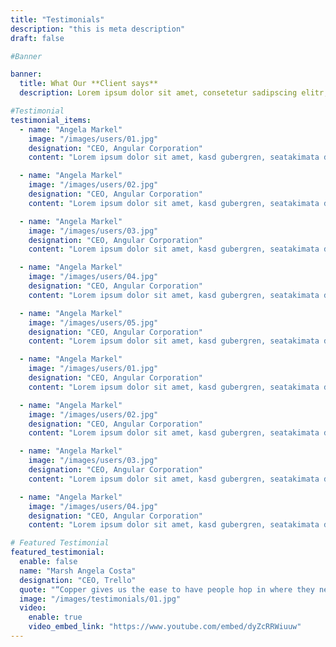 ```yaml
---
title: "Testimonials"
description: "this is meta description"
draft: false

#Banner

banner:
  title: What Our **Client says**
  description: Lorem ipsum dolor sit amet, consetetur sadipscing elitr, sed diam nonumy eirmod tempor invidunt ut labore et dolore magna aliquyam erat sed.

#Testimonial
testimonial_items:
  - name: "Angela Markel"
    image: "/images/users/01.jpg"
    designation: "CEO, Angular Corporation"
    content: "Lorem ipsum dolor sit amet, kasd gubergren, seatakimata dolores et rebum stetclita"

  - name: "Angela Markel"
    image: "/images/users/02.jpg"
    designation: "CEO, Angular Corporation"
    content: "Lorem ipsum dolor sit amet, kasd gubergren, seatakimata dolores et rebum stetclita"

  - name: "Angela Markel"
    image: "/images/users/03.jpg"
    designation: "CEO, Angular Corporation"
    content: "Lorem ipsum dolor sit amet, kasd gubergren, seatakimata dolores et rebum stetclita"

  - name: "Angela Markel"
    image: "/images/users/04.jpg"
    designation: "CEO, Angular Corporation"
    content: "Lorem ipsum dolor sit amet, kasd gubergren, seatakimata dolores et rebum stetclita"

  - name: "Angela Markel"
    image: "/images/users/05.jpg"
    designation: "CEO, Angular Corporation"
    content: "Lorem ipsum dolor sit amet, kasd gubergren, seatakimata dolores et rebum stetclita"

  - name: "Angela Markel"
    image: "/images/users/01.jpg"
    designation: "CEO, Angular Corporation"
    content: "Lorem ipsum dolor sit amet, kasd gubergren, seatakimata dolores et rebum stetclita"

  - name: "Angela Markel"
    image: "/images/users/02.jpg"
    designation: "CEO, Angular Corporation"
    content: "Lorem ipsum dolor sit amet, kasd gubergren, seatakimata dolores et rebum stetclita"

  - name: "Angela Markel"
    image: "/images/users/03.jpg"
    designation: "CEO, Angular Corporation"
    content: "Lorem ipsum dolor sit amet, kasd gubergren, seatakimata dolores et rebum stetclita"

  - name: "Angela Markel"
    image: "/images/users/04.jpg"
    designation: "CEO, Angular Corporation"
    content: "Lorem ipsum dolor sit amet, kasd gubergren, seatakimata dolores et rebum stetclita"

# Featured Testimonial
featured_testimonial:
  enable: false
  name: "Marsh Angela Costa"
  designation: "CEO, Trello"
  quote: "“Copper gives us the ease to have people hop in where they need to, to get to a customer resolution really quickly.”"
  image: "/images/testimonials/01.jpg"
  video:
    enable: true
    video_embed_link: "https://www.youtube.com/embed/dyZcRRWiuuw"
---
```

